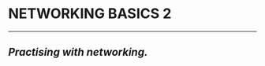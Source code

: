 # NETWORKING BASICS 2
--------------------------------------------------------------------------------------------------------------------------------------------------------------------------------------
_Practising with networking._
------------------------------------------------------------------------------------------------------------------------